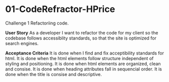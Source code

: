 # 01-CodeRefractor-HPrice
Challenge 1 Refactoriing code. 

**User Story** 
As a developer I want to refactor the code for my client so the codebase follows accessiblity standards, so that the site is optimized for search engines. 

**Acceptance Criteria**
It is done when I find and fix acceptibility standards for html.
It is done when the html elements follow structure independent of styling and positioning.
It is done when html elements are organized, clean and consise.
It is done when heading attributes fall in sequencial order.
It is done when the title is consise and descriptive.





